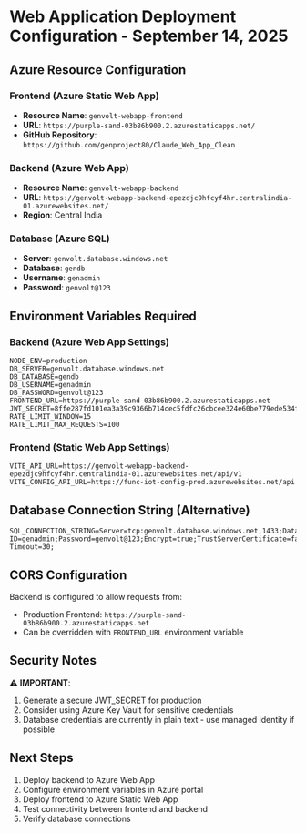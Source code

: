 # Web Application Deployment Configuration - September 14, 2025

## Azure Resource Configuration

### Frontend (Azure Static Web App)
- **Resource Name**: `genvolt-webapp-frontend`
- **URL**: `https://purple-sand-03b86b900.2.azurestaticapps.net/`
- **GitHub Repository**: `https://github.com/genproject80/Claude_Web_App_Clean`

### Backend (Azure Web App)
- **Resource Name**: `genvolt-webapp-backend`
- **URL**: `https://genvolt-webapp-backend-epezdjc9hfcyf4hr.centralindia-01.azurewebsites.net/`
- **Region**: Central India

### Database (Azure SQL)
- **Server**: `genvolt.database.windows.net`
- **Database**: `gendb`
- **Username**: `genadmin`
- **Password**: `genvolt@123`

## Environment Variables Required

### Backend (Azure Web App Settings)
```
NODE_ENV=production
DB_SERVER=genvolt.database.windows.net
DB_DATABASE=gendb
DB_USERNAME=genadmin
DB_PASSWORD=genvolt@123
FRONTEND_URL=https://purple-sand-03b86b900.2.azurestaticapps.net
JWT_SECRET=8ffe287fd101ea3a39c9366b714cec5fdfc26cbcee324e60be779ede534f29eb1fa8279362a52865b0857dfea0b2ba38f50222d6c62d8ff5856feba5bab78c27
RATE_LIMIT_WINDOW=15
RATE_LIMIT_MAX_REQUESTS=100
```

### Frontend (Static Web App Settings)
```
VITE_API_URL=https://genvolt-webapp-backend-epezdjc9hfcyf4hr.centralindia-01.azurewebsites.net/api/v1
VITE_CONFIG_API_URL=https://func-iot-config-prod.azurewebsites.net/api
```

## Database Connection String (Alternative)
```
SQL_CONNECTION_STRING=Server=tcp:genvolt.database.windows.net,1433;Database=gendb;User ID=genadmin;Password=genvolt@123;Encrypt=true;TrustServerCertificate=false;Connection Timeout=30;
```

## CORS Configuration
Backend is configured to allow requests from:
- Production Frontend: `https://purple-sand-03b86b900.2.azurestaticapps.net`
- Can be overridden with `FRONTEND_URL` environment variable

## Security Notes
⚠️ **IMPORTANT**:
1. Generate a secure JWT_SECRET for production
2. Consider using Azure Key Vault for sensitive credentials
3. Database credentials are currently in plain text - use managed identity if possible

## Next Steps
1. Deploy backend to Azure Web App
2. Configure environment variables in Azure portal
3. Deploy frontend to Azure Static Web App
4. Test connectivity between frontend and backend
5. Verify database connections